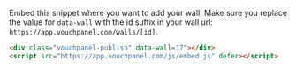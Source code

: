 Embed this snippet where you want to add your wall. Make sure you replace the value for `data-wall` with the id suffix in your wall url: `https://app.vouchpanel.com/walls/[id]`.

```html
<div class="vouchpanel-publish" data-wall="7"></div>
<script src="https://app.vouchpanel.com/js/embed.js" defer></script>
```
